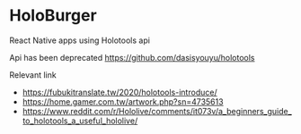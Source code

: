 # HoloBurger

React Native apps using Holotools api

Api has been deprecated
https://github.com/dasisyouyu/holotools

Relevant link
- https://fubukitranslate.tw/2020/holotools-introduce/
- https://home.gamer.com.tw/artwork.php?sn=4735613
- https://www.reddit.com/r/Hololive/comments/it073v/a_beginners_guide_to_holotools_a_useful_hololive/
